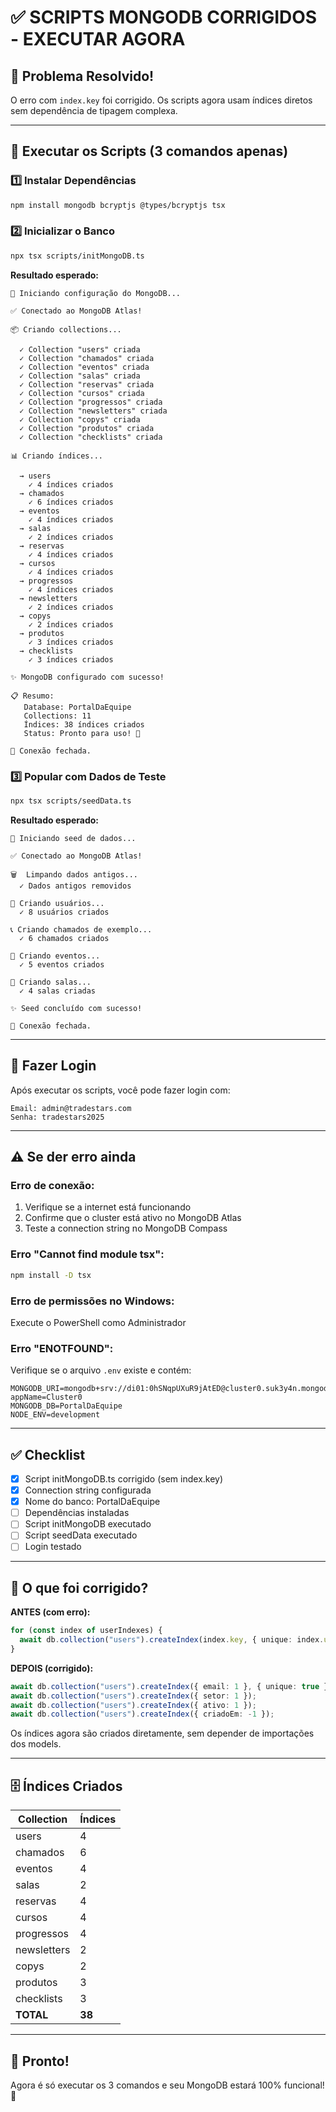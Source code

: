 # ✅ SCRIPTS MONGODB CORRIGIDOS - EXECUTAR AGORA

## 🎉 Problema Resolvido!

O erro com `index.key` foi corrigido. Os scripts agora usam índices diretos sem dependência de tipagem complexa.

---

## 🚀 Executar os Scripts (3 comandos apenas)

### **1️⃣ Instalar Dependências**

```bash
npm install mongodb bcryptjs @types/bcryptjs tsx
```

### **2️⃣ Inicializar o Banco**

```bash
npx tsx scripts/initMongoDB.ts
```

**Resultado esperado:**
```
🚀 Iniciando configuração do MongoDB...

✅ Conectado ao MongoDB Atlas!

📦 Criando collections...

  ✓ Collection "users" criada
  ✓ Collection "chamados" criada
  ✓ Collection "eventos" criada
  ✓ Collection "salas" criada
  ✓ Collection "reservas" criada
  ✓ Collection "cursos" criada
  ✓ Collection "progressos" criada
  ✓ Collection "newsletters" criada
  ✓ Collection "copys" criada
  ✓ Collection "produtos" criada
  ✓ Collection "checklists" criada

📊 Criando índices...

  → users
    ✓ 4 índices criados
  → chamados
    ✓ 6 índices criados
  → eventos
    ✓ 4 índices criados
  → salas
    ✓ 2 índices criados
  → reservas
    ✓ 4 índices criados
  → cursos
    ✓ 4 índices criados
  → progressos
    ✓ 4 índices criados
  → newsletters
    ✓ 2 índices criados
  → copys
    ✓ 2 índices criados
  → produtos
    ✓ 3 índices criados
  → checklists
    ✓ 3 índices criados

✨ MongoDB configurado com sucesso!

📋 Resumo:
   Database: PortalDaEquipe
   Collections: 11
   Índices: 38 índices criados
   Status: Pronto para uso! 🎉

🔌 Conexão fechada.
```

### **3️⃣ Popular com Dados de Teste**

```bash
npx tsx scripts/seedData.ts
```

**Resultado esperado:**
```
🌱 Iniciando seed de dados...

✅ Conectado ao MongoDB Atlas!

🗑️  Limpando dados antigos...
  ✓ Dados antigos removidos

👥 Criando usuários...
  ✓ 8 usuários criados

📞 Criando chamados de exemplo...
  ✓ 6 chamados criados

📅 Criando eventos...
  ✓ 5 eventos criados

🏢 Criando salas...
  ✓ 4 salas criadas

✨ Seed concluído com sucesso!

🔌 Conexão fechada.
```

---

## 🔑 Fazer Login

Após executar os scripts, você pode fazer login com:

```
Email: admin@tradestars.com
Senha: tradestars2025
```

---

## ⚠️ Se der erro ainda

### **Erro de conexão:**
1. Verifique se a internet está funcionando
2. Confirme que o cluster está ativo no MongoDB Atlas
3. Teste a connection string no MongoDB Compass

### **Erro "Cannot find module tsx":**
```bash
npm install -D tsx
```

### **Erro de permissões no Windows:**
Execute o PowerShell como Administrador

### **Erro "ENOTFOUND":**
Verifique se o arquivo `.env` existe e contém:
```
MONGODB_URI=mongodb+srv://di01:0hSNqpUXuR9jAtED@cluster0.suk3y4n.mongodb.net/?appName=Cluster0
MONGODB_DB=PortalDaEquipe
NODE_ENV=development
```

---

## ✅ Checklist

- [x] Script initMongoDB.ts corrigido (sem index.key)
- [x] Connection string configurada
- [x] Nome do banco: PortalDaEquipe
- [ ] Dependências instaladas
- [ ] Script initMongoDB executado
- [ ] Script seedData executado
- [ ] Login testado

---

## 🎯 O que foi corrigido?

**ANTES (com erro):**
```typescript
for (const index of userIndexes) {
  await db.collection("users").createIndex(index.key, { unique: index.unique });
}
```

**DEPOIS (corrigido):**
```typescript
await db.collection("users").createIndex({ email: 1 }, { unique: true });
await db.collection("users").createIndex({ setor: 1 });
await db.collection("users").createIndex({ ativo: 1 });
await db.collection("users").createIndex({ criadoEm: -1 });
```

Os índices agora são criados diretamente, sem depender de importações dos models.

---

## 🗄️ Índices Criados

| Collection    | Índices |
|--------------|---------|
| users        | 4       |
| chamados     | 6       |
| eventos      | 4       |
| salas        | 2       |
| reservas     | 4       |
| cursos       | 4       |
| progressos   | 4       |
| newsletters  | 2       |
| copys        | 2       |
| produtos     | 3       |
| checklists   | 3       |
| **TOTAL**    | **38**  |

---

## 🎉 Pronto!

Agora é só executar os 3 comandos e seu MongoDB estará 100% funcional! 🚀

